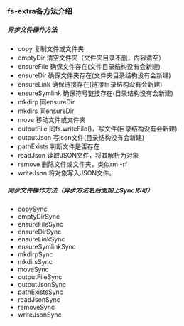 ### fs-extra各方法介绍
##### 异步文件操作方法
- copy 复制文件或文件夹
- emptyDir 清空文件夹（文件夹目录不删，内容清空）
- ensureFile 确保文件存在(文件目录结构没有会新建)
- ensureDir 确保文件夹存在(文件夹目录结构没有会新建)
- ensureLink 确保链接存在(链接目录结构没有会新建)
- ensureSymlink 确保符号链接存在(目录结构没有会新建)
- mkdirp 同ensureDir
- mkdirs 同ensureDir
- move 移动文件或文件夹
- outputFile 同fs.writeFile()，写文件(目录结构没有会新建)
- outputJson 写json文件(目录结构没有会新建)
- pathExists 判断文件是否存在
- readJson 读取JSON文件，将其解析为对象
- remove 删除文件或文件夹，类似rm -rf
- writeJson 将对象写入JSON文件。

##### 同步文件操作方法（异步方法名后面加上Sync即可）
- copySync
- emptyDirSync
- ensureFileSync
- ensureDirSync
- ensureLinkSync
- ensureSymlinkSync
- mkdirpSync
- mkdirsSync
- moveSync
- outputFileSync
- outputJsonSync
- pathExistsSync
- readJsonSync
- removeSync
- writeJsonSync